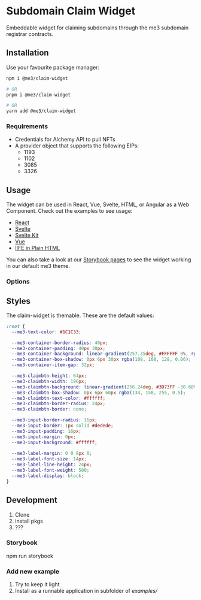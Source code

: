 # Subdomain Claim Widget

Embeddable widget for claiming subdomains through the me3 subdomain registrar contracts.

## Installation

Use your favourite package manager:

```sh
npm i @me3/claim-widget

# OR
pnpm i @me3/claim-widget

# OR
yarn add @me3/claim-widget
```

### Requirements

* Credentials for Alchemy API to pull NFTs
* A provider object that supports the following EIPs:
  * 1193
  * 1102
  * 3085
  * 3326

## Usage

The widget can be used in React, Vue, Svelte, HTML, or Angular as a Web Component.
Check out the examples to see usage:

* [React](/examples/react/README.md)
* [Svelte](/examples/svelte/README.md)
* [Svelte Kit](/examples/svelte-kit/README.md)
* [Vue](/examples/vue/README.md)
* [IIFE in Plain HTML](/examples/iife/README.md)

You can also take a look at our [Storybook pages](https://me3-eth.github.io/claim-widget/)
to see the widget working in our default me3 theme.

### Options


## Styles

The claim-widget is themable. These are the default values:

```css
:root {
  --me3-text-color: #1C1C33;

  --me3-container-border-radius: 40px;
  --me3-container-padding: 40px 30px;
  --me3-container-background: linear-gradient(257.35deg, #FFFFFF 0%, rgba(255, 255, 255, 0.25) 100%);
  --me3-container-box-shadow: 0px 6px 30px rgba(108, 108, 128, 0.06);
  --me3-container-item-gap: 32px;

  --me3-claimbtn-height: 64px;
  --me3-claimbtn-width: 196px;
  --me3-claimbtn-background: linear-gradient(256.24deg, #3D73FF -30.68%, rgba(121, 174, 255, 0.8) 23.64%, rgba(145, 142, 255, 0.75) 63.28%, rgba(87, 122, 255, 0.35) 97.37%);
  --me3-claimbtn-box-shadow: 0px 6px 60px rgba(134, 158, 255, 0.5);
  --me3-claimbtn-text-color: #ffffff;
  --me3-claimbtn-border-radius: 24px;
  --me3-claimbtn-border: none;

  --me3-input-border-radius: 16px;
  --me3-input-border: 1px solid #dedede;
  --me3-input-padding: 16px;
  --me3-input-margin: 0px;
  --me3-input-background: #ffffff;
  
  --me3-label-margin: 0 0 8px 0;
  --me3-label-font-size: 14px;
  --me3-label-line-height: 24px;
  --me3-label-font-weight: 500;
  --me3-label-display: block;
}
```

## Development

1. Clone
2. install pkgs
3. ???

### Storybook

npm run storybook

### Add new example

1. Try to keep it light
2. Install as a runnable application in subfolder of _examples/_
